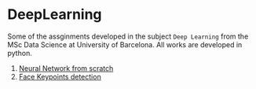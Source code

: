# DeepLearning

Some of the assginments developed in the subject `Deep Learning` from the MSc Data Science at University of Barcelona. All works are developed in python.

1. [Neural Network from scratch](https://github.com/JanLeyva/DeepLearning/tree/main/1st_Assignment_nn_scratch)
2. [Face Keypoints detection](https://github.com/JanLeyva/DeepLearning/blob/main/FacialPointDetection.ipynb)
